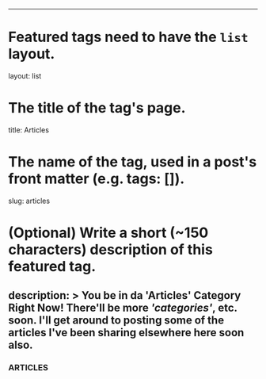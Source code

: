  ---
# Featured tags need to have the `list` layout.
layout: list

# The title of the tag's page.
title: Articles

# The name of the tag, used in a post's front matter (e.g. tags: [<slug>]).
slug: articles

# (Optional) Write a short (~150 characters) description of this featured tag.
description: >
  You be in da **'Articles'** Category Right Now! There'll be more *'categories'*, etc. soon.
  I'll get around to posting some of the articles I've been sharing elsewhere here soon also.
---

### ARTICLES
